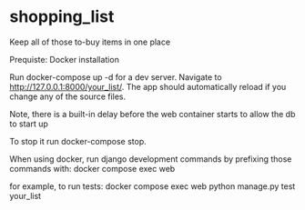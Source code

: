 # shopping_list
Keep all of those to-buy items in one place

Prequiste: Docker installation

Run docker-compose up -d for a dev server. Navigate to http://127.0.0.1:8000/your_list/. The app should automatically reload if you change any of the source files.

Note, there is a built-in delay before the web container starts to allow the db to start up

To stop it run docker-compose stop.

When using docker, run django development commands by prefixing those commands with:
docker compose exec web <django command here>

for example, to run tests:
docker compose exec web python manage.py test your_list